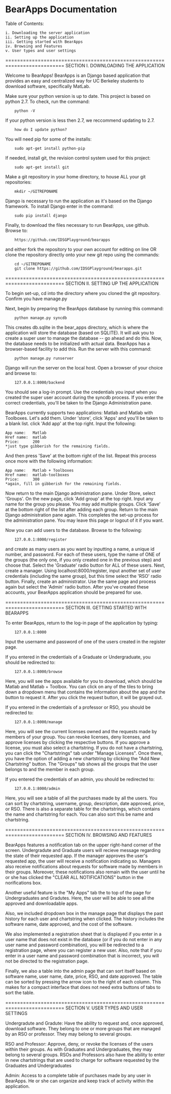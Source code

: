 BearApps Documentation
==========================================================================
Table of Contents:

    i. Downloading the server application
    ii. Setting up the application
    iii. Getting started with BearApps
    iv. Browsing and Features
    v. User types and user settings

==========================================================================
SECTION I. DOWNLOADING THE APPLICATION

Welcome to BearApps! BearApps is an Django based application that provides
an easy and centralized way for UC Berkeley students to download software, 
specifically MatLab.

Make sure your python version is up to date. This project is based on python 
2.7. To check, run the command:

        python -V

If your python version is less then 2.7, we reccommend updating to 2.7.

        how do I update python?
    
You will need pip for some of the installs:

        sudo apt-get install python-pip

If needed, install git, the revision control system used for this project:

        sudo apt-get install git
    
Make a git repository in your home directory, to house ALL your git repositories:

        mkdir ~/GITREPONAME
 
Django is necessary to run the application as it's based on the Django
framework. To install Django enter in the command:

        sudo pip install django
        
Finally, to download the files necessary to run BearApps, use github. Browse to:

        https://github.com/IDSGPlayground/bearapps

and either fork the repository to your own account for editing on line OR clone
the repository directly onto your new git repo using the commands:

        cd ~/GITREPONAME
        git clone https://github.com/IDSGPlayground/bearapps.git

==========================================================================
SECTION II. SETTING UP THE APPLICATION

To begin set-up, cd into the directory where you cloned the git repository.
Confirm you have manage.py

Next, begin by preparing the BearApps database by running this command:

        python manage.py syncdb

This creates db.sqlite in the bear_apps directory, which is where the
application will store the database (based on SQLITE). It will ask you
to create a super user to manage the database -- go ahead and do this.
Now, the database needs to be initialized with actual data. BearApps
has a browser-based facility to add this. Run the server with this command:

        python manage.py runserver

Django will run the server on the local host. Open a browser of your
choice and browse to:

        127.0.0.1:8000/backend

You should see a log-in prompt. Use the credentials you input when you
created the super user account during the syncdb process. If you enter the
correct credentials, you'll be taken to the Django Administration pane.

BearApps currently supports two applications: Matlab and Matlab with
Toolboxes. Let's add them. Under 'store', click 'Apps' and you'll be taken
to a blank list. click 'Add app' at the top right. Input the following:

	App name:	Matlab
	Href name:	matlab
	Price:		200
	*just type gibberish for the remaining fields.

And then press 'Save' at the bottom right of the list.
Repeat this process once more with the following information:

	App name:	Matlab + Toolboxes
	Href name:	matlab-toolboxes
	Price:		300
	*again, fill in gibberish for the remaining fields.

Now return to the main Django administration pane. Under Store, select
'Groups'. On the new page, click 'Add group' at the top right. Input
any name for the group you please. You may add multiple groups. Click
'Save' at the bottom right of the list after adding each group.
Return to the main Django administration pane again. This completes the
set-up process for the administration pane. You may leave this page or
logout of it if you want.

Now you can add users to the database. Browse to the following:

        127.0.0.1:8000/register

and create as many users as you want by inputting a name, a unique
id number, and password. For each of these users, type the name of ONE
of the groups (the only one, if you only created one in the previous step)
and choose that. Select the 'Graduate' radio button for ALL of these users.
Next, create a manager. Using localhost:8000/register, input another set
of user credentials (including the same group), but this time select the
'RSO' radio button. Finally, create an administrator. Use the same page and
process again but select the 'Admin' radio button. After you've created
these accounts, your BearApps application should be prepared for use.

==========================================================================
SECTION III. GETTING STARTED WITH BEARAPPS

To enter BearApps, return to the log-in page of the application by typing:
    
        127.0.0.1:8000

Input the username and password of one of the users created in the register
page.

If you entered in the credentials of a Graduate or Undergraduate, you
should be redirected to:

        127.0.0.1:8000/browse

Here, you will see the apps available for you to download, which should be
Matlab and Matlab + Toolbox. You can click on any of the tiles to bring down
a dropdown menu that contains the information about the app and the button to
request it. After you click the request button, it will be grayed out.

If you entered in the credentials of a professor or RSO, you should be 
redirected to:
	
        127.0.0.1:8000/manage

Here, you will see the current licenses owned and the requests made by 
members of your group. You can revoke licenses, deny licenses, and approve 
licenses by clicking the respective buttons. If you approve a license, 
you must also select a chartstring. If you do not have a chartstring, 
you can click the "Chartstrings" tab under "Manage Licenses". Once there, 
you have the option of adding a new chartstring by clicking the "Add New 
Chartstring" button. The "Groups" tab shows all the groups that the user
belongs to and the member in each group.

If you entered the credentials of an admin, you should be redirected to:

        127.0.0.1:8000/admin

Here, you will see a table of all the purchases made by all the users. 
You can sort by chartstring, username, group, description, date approved,
price, or RSO. There is also a separate table for the chartstrings, which 
contains the name and chartstring for each. You can also sort this be name 
and chartstring.

==========================================================================
SECTION IV. BROWSING AND FEATURES

BearApps features a notification tab on the upper right-hand corner of the 
screen. Undergradute and Graduate users will recieve message regarding the 
state of their requested app. If the manager approves the user's requested 
app, the user will receive a notification indicating so. Managers also receive 
notifications about requests for software made by members in their groups. 
Moreover, these notifications also remain with the user until he or she has 
clicked the "CLEAR ALL NOTIFICATIONS" button in the norifications box.

Another useful feature is the "My Apps" tab the to top of the page for 
Undergraduates and Gradutes. Here, the user will be able to see all the approved
and downloadable apps.

Also, we included dropdown box in the manage page that displays the past history 
for each user and chartstring when clicked. The history includes the software 
name, date approved, and the cost of the software. 

We also implemented a registration sheet that is displayed if you enter in 
a user name that does not exist in the database (or if you do not enter in 
any user name and password combination), you will be redirected to a registration 
page, where you can register a new user. Also, note that if you enter in a user 
name and password combination that is incorrect, you will not be directed to the
registration page.

Finally, we also a table into the admin page that can sort itself based on 
software name, user name, date, price, RSO, and date approved. The table can 
be sorted by pressing the arrow icon to the right of each column. This makes 
for a compact interface that does not need extra buttons of tabs to sort the table.

==========================================================================
SECTION V. USER TYPES AND USER SETTINGS

Undergradute and Gradute: Have the ability to request and, once approved,
download software. They belong to one or more groups that are managed by an
RSO or professor. They may belong to several groups.

RSO and Professor: Approve, deny, or revoke the licenses of the users within
their groups. As with Graduates and Undergraduates, they may belong to several
groups. RSOs and Professors also have the ability to enter in new chartstrings
that are used to charge for software requested by the Graduates and Undergraduates

Admin: Access to a complete table of purchases made by any user in BearApps. 
He or she can organize and keep track of activity within the application.


